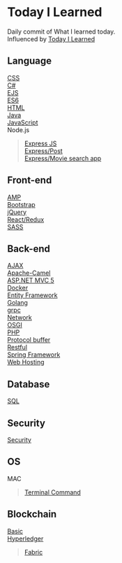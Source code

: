 # Today I Learned
Daily commit of What I learned today.<br>
Influenced by [Today I Learned](https://github.com/thoughtbot/til)

## Language
[CSS](https://github.com/reoim/TIL/blob/master/CSS.md)<br>
[C#](https://github.com/reoim/TIL/tree/master/C%23)<br>
[EJS](https://github.com/reoim/TIL/tree/master/WebDevBootcamp/EJSexercise)<br>
[ES6](https://github.com/reoim/TIL/tree/master/JavaScript/ES6.md)<br>
[HTML](https://github.com/reoim/TIL/tree/master/HTML)<br>
[Java](https://github.com/reoim/TIL/tree/master/Java)<br>
[JavaScript](https://github.com/reoim/TIL/tree/master/JavaScript)<br>
Node.js
>[Express JS](https://github.com/reoim/TIL/blob/master/ExpressJS.md)<br>
>[Express/Post](https://github.com/reoim/TIL/tree/master/WebDevBootcamp/PostRequestDemo)<br>
>[Express/Movie search app](https://github.com/reoim/TIL/tree/master/WebDevBootcamp/APIs/MovieSearchApp)<br>


## Front-end
[AMP](https://github.com/reoim/TIL/tree/master/AMP)<br>
[Bootstrap](https://github.com/reoim/TIL/blob/master/Bootstrap.md)<br>
[jQuery](https://github.com/reoim/TIL/tree/master/jQuery.md)<br>
[React/Redux](https://github.com/reoim/TIL/tree/master/React-Redux)<br>
[SASS](https://github.com/reoim/TIL/blob/master/SASS.md)<br>

## Back-end
[AJAX](https://github.com/reoim/TIL/blob/master/AJAX.md)<br>
[Apache-Camel](https://github.com/reoim/TIL/tree/master/Apache-Camel)<br>
[ASP.NET MVC 5](https://github.com/reoim/TIL/tree/master/ASP.NET%20MVC%205)<br>
[Docker](https://github.com/reoim/TIL/blob/master/Docker.md)<br>
[Entity Framework](https://github.com/reoim/TIL/blob/master/ASP.NET%20MVC%205/Entity%20Framework.md)<br>
[Golang](https://github.com/reoim/TIL/tree/master/Go)<br>
[grpc](https://github.com/reoim/TIL/blob/master/grpc.md)<br>
[Network](https://github.com/reoim/TIL/tree/master/Network)<br>
[OSGI](https://github.com/reoim/TIL/blob/master/OSGI.md)<br>
[PHP](https://github.com/reoim/TIL/tree/master/PHP)<br>
[Protocol buffer](https://github.com/reoim/TIL/blob/master/protocol-buffer.md)<br>
[Restful](https://github.com/reoim/TIL/blob/master/RESTful.md)<br>
[Spring Framework](https://github.com/reoim/TIL/blob/master/Java/SpringFramework.md)<br>
[Web Hosting](https://github.com/reoim/TIL/blob/master/Web%20Hosting.md)<br>

## Database

[SQL](https://github.com/reoim/TIL/blob/master/SQL.md)

## Security

[Security](https://github.com/reoim/TIL/tree/master/Security)


## OS
MAC
>[Terminal Command](https://github.com/reoim/TIL/blob/master/terminal.md)


## Blockchain
[Basic](https://github.com/reoim/TIL/blob/master/BlockChain/basic.md)<br>
[Hyperledger](https://github.com/reoim/TIL/tree/master/BlockChain/Hyperledger)
>[Fabric](https://github.com/reoim/TIL/tree/master/BlockChain/Hyperledger/Fabric)
